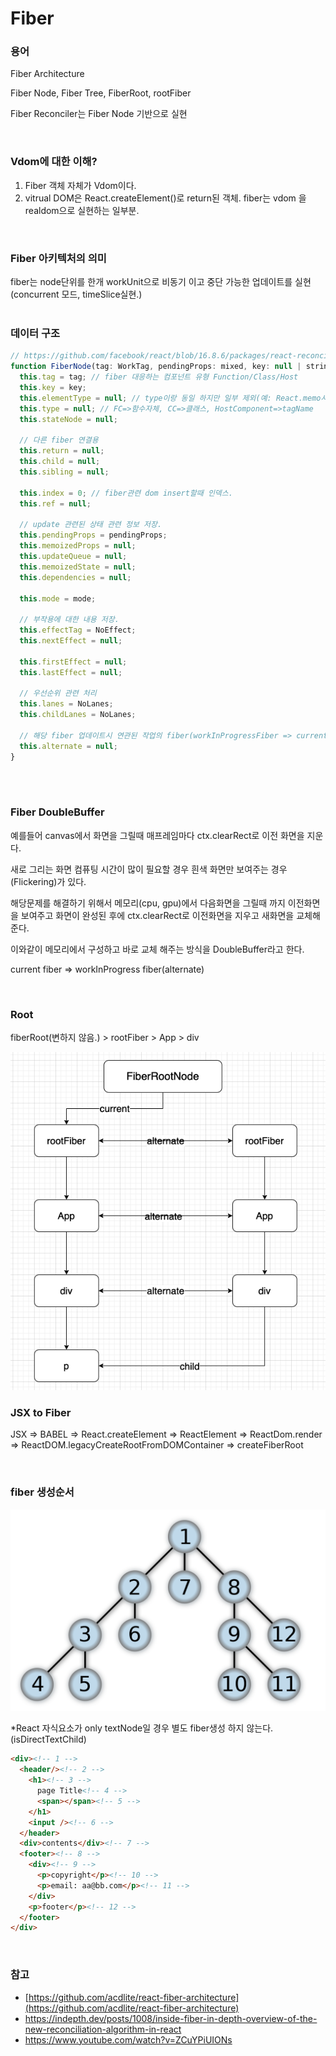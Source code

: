 # Fiber

### 용어

Fiber Architecture

Fiber Node, Fiber Tree, FiberRoot, rootFiber

Fiber Reconciler는 Fiber Node 기반으로 실현

<br/>

### Vdom에 대한 이해?

1. Fiber 객체 자체가 Vdom이다.
2. vitrual DOM은 React.createElement()로 return된 객체. fiber는 vdom 을 realdom으로 실현하는 일부분.

<br/>

### Fiber 아키텍처의 의미

fiber는 node단위를 한개 workUnit으로 비동기 이고 중단 가능한 업데이트를 실현(concurrent 모드, timeSlice실현.)
<br/>
<br/>

### 데이터 구조

```jsx
// https://github.com/facebook/react/blob/16.8.6/packages/react-reconciler/src/ReactFiber.js
function FiberNode(tag: WorkTag, pendingProps: mixed, key: null | string, mode: TypeOfMode) {
  this.tag = tag; // fiber 대응하는 컴포넌트 유형 Function/Class/Host
  this.key = key;
  this.elementType = null; // type이랑 동일 하지만 일부 제외(예: React.memo사용시 제외)
  this.type = null; // FC=>함수자체, CC=>클래스, HostComponent=>tagName
  this.stateNode = null;

  // 다른 fiber 연결용
  this.return = null;
  this.child = null;
  this.sibling = null;

  this.index = 0; // fiber관련 dom insert할때 인덱스.
  this.ref = null;

  // update 관련된 상태 관련 정보 저장.
  this.pendingProps = pendingProps;
  this.memoizedProps = null;
  this.updateQueue = null;
  this.memoizedState = null;
  this.dependencies = null;

  this.mode = mode;

  // 부작용에 대한 내용 저장.
  this.effectTag = NoEffect;
  this.nextEffect = null;

  this.firstEffect = null;
  this.lastEffect = null;

  // 우선순위 관련 처리
  this.lanes = NoLanes;
  this.childLanes = NoLanes;

  // 해당 fiber 업데이트시 연관된 작업의 fiber(workInProgressFiber => currentFiber)
  this.alternate = null;
}
```

<br/>
<br/>

### Fiber **DoubleBuffer**

예를들어 canvas에서 화면을 그릴때 매프레임마다 ctx.clearRect로 이전 화면을 지운다.

새로 그리는 화면 컴퓨팅 시간이 많이 필요할 경우 흰색 화면만 보여주는 경우(Flickering)가 있다.

해당문제를 해결하기 위해서 메모리(cpu, gpu)에서 다음화면을 그릴때 까지 이전화면을 보여주고 화면이 완성된 후에 ctx.clearRect로 이전화면을 지우고 새화면을 교체해준다.

이와같이 메모리에서 구성하고 바로 교체 해주는 방식을 DoubleBuffer라고 한다.

current fiber ⇒ workInProgress fiber(alternate)

<br/>

### Root

fiberRoot(변하지 않음.) > rootFiber > App > div

![](https://raw.githubusercontent.com/jl917/s/master/img/2022/07/25/20220725213905.png)
<br/>

### JSX to Fiber

JSX ⇒ BABEL ⇒ React.createElement ⇒ ReactElement ⇒ ReactDom.render ⇒ ReactDOM.legacyCreateRootFromDOMContainer ⇒ createFiberRoot

<br/>

### fiber 생성순서

![](https://raw.githubusercontent.com/jl917/s/master/img/2022/07/25/20220725214257.png)

\*React 자식요소가 only textNode일 경우 별도 fiber생성 하지 않는다. (isDirectTextChild)

```html
<div><!-- 1 -->
  <header/><!-- 2 -->
    <h1><!-- 3 -->
      page Title<!-- 4 -->
      <span></span><!-- 5 -->
    </h1>
    <input /><!-- 6 -->
  </header>
  <div>contents</div><!-- 7 -->
  <footer><!-- 8 -->
    <div><!-- 9 -->
      <p>copyright</p><!-- 10 -->
      <p>email: aa@bb.com</p><!-- 11 -->
    </div>
    <p>footer</p><!-- 12 -->
  </footer>
</div>
```

<br/>

### 참고

- [https://github.com/acdlite/react-fiber-architecture](https://github.com/acdlite/react-fiber-architecture)
- https://indepth.dev/posts/1008/inside-fiber-in-depth-overview-of-the-new-reconciliation-algorithm-in-react
- https://www.youtube.com/watch?v=ZCuYPiUIONs

